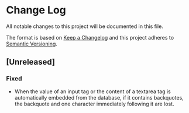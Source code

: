 # Change Log
All notable changes to this project will be documented in this file.

The format is based on [Keep a Changelog](http://keepachangelog.com/)
and this project adheres to [Semantic Versioning](http://semver.org/).

## [Unreleased]
### Fixed
- When the value of an input tag or the content of a textarea tag is automatically embedded from the database, if it contains backquotes, the backquote and one character immediately following it are lost.


